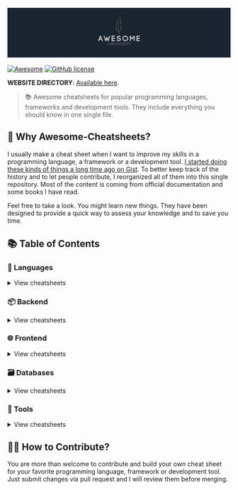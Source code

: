 [![AWESOME CHEATSHEETS LOGO](_design/cover_github@2x.png)](https://lecoupa.github.io/awesome-cheatsheets/)

[![Awesome](https://awesome.re/badge.svg)](https://awesome.re) [![GitHub license](https://img.shields.io/badge/license-MIT-blue.svg)](https://github.com/LeCoupa/awesome-cheatsheets/blob/master/LICENSE)

**WEBSITE DIRECTORY**: [Available here](https://lecoupa.github.io/awesome-cheatsheets/).

> 📚 Awesome cheatsheets for popular programming languages, frameworks and development tools. They include everything you should know in one single file.

## 🤔 Why Awesome-Cheatsheets?

I usually make a cheat sheet when I want to improve my skills in a programming language, a framework or a development tool. [I started doing these kinds of things a long time ago on Gist](https://gist.github.com/LeCoupa). To better keep track of the history and to let people contribute, I reorganized all of them into this single repository. Most of the content is coming from official documentation and some books I have read.

Feel free to take a look. You might learn new things. They have been designed to provide a quick way to assess your knowledge and to save you time.

## 📚 Table of Contents

### 📃 Languages

<details>
<summary>View cheatsheets</summary>

#### Command line interface

- [Bash](languages/bash.sh)

#### Imperative

- [C](languages/C.txt)
- [C#](languages/C%23.txt)
- [PHP](languages/php.php)
- [JAVA](languages/java.md)

#### Functional

- [JavaScript](languages/javascript.js)

</details>

### 📦 Backend

<details>
<summary>View cheatsheets</summary>

#### PHP

- [Laravel](backend/laravel.php)

#### Python

- [Django](backend/django.py)

#### Javascript

- [Adonis.js](backend/adonis.js)
- [Feathers.js](backend/feathers.js)
- [Moleculer](backend/moleculer.js)
- [Node.js](backend/node.js)
- [Sails.js](backend/sails.js)
  </details>

### 🌐 Frontend

<details>
<summary>View cheatsheets</summary>

#### Basics

- [HTML5](frontend/html5.html)

#### Frameworks

- [React.js](frontend/react.js)
- [Vue.js](frontend/vue.js)
- [Tailwind.css](frontend/tailwind.css)
- [Ember.js](frontend/ember.js)
- [Angular (2+)](frontend/angular.js)
- [AngularJS](frontend/angularjs.js)
  </details>

### 🗃️ Databases

<details>
<summary>View cheatsheets</summary>

#### NoSQL

- [Redis](databases/redis.sh)
  </details>

### 🔧 Tools

<details>
<summary>View cheatsheets</summary>

#### Development

- [cURL](tools/curl.sh)
- [Elastic Search](tools/elastic_search.js)
- [Git](tools/git.sh)
- [Puppeteer](tools/puppeteer.js)
- [Sublime Text](tools/sublime_text.md)
- [VIM](tools/vim.txt)
- [Visual Studio Code](tools/vscode.md)
- [Xcode](tools/xcode.txt)

#### Infrastructure

- [Docker](tools/docker.sh)
- [Heroku CLI](tools/heroku.sh)
- [Kubernetes](tools/kubernetes.sh)
- [Nanobox Boxfile](tools/nanobox_boxfile.yml)
- [Nanobox CLI](tools/nanobox_cli.sh)
  </details>

## 🙌🏼 How to Contribute?

You are more than welcome to contribute and build your own cheat sheet for your favorite programming language, framework or development tool. Just submit changes via pull request and I will review them before merging.
